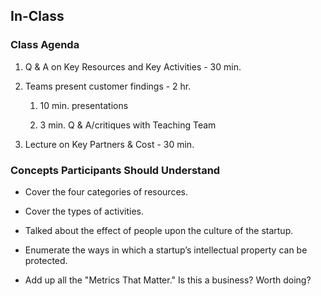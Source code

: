 ## In-Class

### Class Agenda

1. Q & A on Key Resources and Key Activities - 30 min.

2. Teams present customer findings - 2 hr.

    1. 10 min. presentations

    2. 3 min. Q & A/critiques with Teaching Team	

3. Lecture on Key Partners & Cost - 30 min.

### Concepts Participants Should Understand 

* Cover the four categories of resources.

* Cover the types of activities.

* Talked about the effect of people upon the culture of the startup.

* Enumerate the ways in which a startup’s intellectual property can be protected.

* Add up all the "Metrics That Matter." Is this a business? Worth doing?